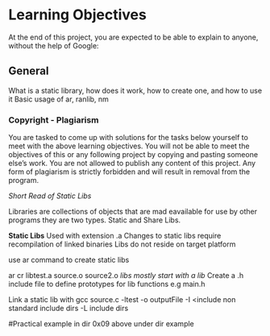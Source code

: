# Learning Objectives
At the end of this project, you are expected to be able to explain to anyone, without the help of Google:

## General
What is a static library, how does it work, how to create one, and how to use it
Basic usage of ar, ranlib, nm

### Copyright - Plagiarism
You are tasked to come up with solutions for the tasks below yourself to meet with the above learning objectives.
You will not be able to meet the objectives of this or any following project by copying and pasting someone else’s work.
You are not allowed to publish any content of this project.
Any form of plagiarism is strictly forbidden and will result in removal from the program.

*Short Read of Static Libs*

Libraries are collections of objects that are mad eavailable for use by other programs
they are two types. Static and Share Libs.

**Static Libs**
Used with extension .a
Changes to static libs require recompilation of linked binaries
Libs do not reside on target platform

use ar command to create static libs

ar cr libtest.a source.o source2.o
*libs mostly start with a lib*
Create a .h include file to define prototypes for lib functions e.g main.h

Link a static lib with
gcc source.c -ltest -o outputFile
-I <include non standard include dirs
-L include dirs


#Practical example in dir 0x09 above under dir example

